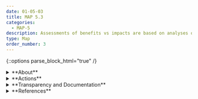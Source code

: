 ```yaml
---
date: 01-05-03
title: MAP 5.3
categories:
  - MAP-5
description: Assessments of benefits vs impacts are based on analyses of impact, magnitude, and likelihood of risk.
type: Map
order_number: 3
---
```


{::options parse_block_html="true" /}


<details>
<summary markdown="span">**About**</summary>
<br>
The final output of the Map function is the go/no-go decision for deploying the AI system. This decision should take into account the risks mapped from previous steps and the organizational capacity for their management. 

Risk mapping should also list system benefits beyond the status quo. Go/no-go decisions to deploy may be made by an independent third-party or organizational management. For higher risk systems, it is often appropriate – and may well be critical – for technical or risk executives to be involved in the approval of go/no-go decisions to deploy. 

The decision to deploy should not be made by AI actors carrying out design and development functions, whose objective judgment may be hindered by the incentive to deploy systems in which they were closely involved.

</details>

<details>
<summary markdown="span">**Actions**</summary>

* Review and examine documentation, including system purpose and benefits, and mapped potential impacts with associated likelihoods. 
* Document the system's estimated risk.
* Make a go/no-go determination based on magnitude, and likelihood of impact. Do not deploy (no-go) or decommission the system if estimated risk surpasses organizational tolerances or thresholds. If a decision is made to proceed with deployment, assign the system to an appropriate risk tolerance and align oversight resources with the assessed risk.

</details>

<details>
<summary markdown="span">**Transparency and Documentation**</summary>
<br>
**Organizations can document the following:**
- To what extent do these policies foster public trust and confidence in the use of the AI system?
- What type of information is accessible on the design, operations, and limitations of the AI system to external stakeholders, including end users, consumers, regulators, and individuals impacted by use of the AI system?
- How has the entity identified and mitigated potential impacts of bias in the data, including inequitable or discriminatory outcomes?

**AI Transparency Resources:**
- Datasheets for Datasets, [URL](http://arxiv.org/abs/1803.09010).
- GAO-21-519SP: AI Accountability Framework for Federal Agencies & Other Entities, [URL](https://www.gao.gov/products/gao-21-519sp).
- “AI policies and initiatives,” in Artificial Intelligence in Society, OECD, 2019.
- Intel.gov: AI Ethics Framework for Intelligence Community  - 2020, [URL](https://www.intelligence.gov/artificial-intelligence-ethics-framework-for-the-intelligence-community).
- Assessment List for Trustworthy AI (ALTAI) - The High-Level Expert Group on AI - 2019.

</details>

<details>
<summary markdown="span">**References**</summary>
<br>
Board of Governors of the Federal Reserve System. SR 11-7: Guidance on Model Risk Management. (April 4, 2011). [URL](https://www.federalreserve.gov/supervisionreg/srletters/sr1107.htm)

Elisa Jillson. 2021. Aiming for truth, fairness, and equity in your company’s use of AI (April 19, 2021). [URL](https://www.ftc.gov/business-guidance/blog/2021/04/aiming-truth-fairness-equity-your-companys-use-ai)

Sarah Spiekermann and Till Winkler. 2020. Value-based Engineering for Ethics by Design. arXiv:2004.13676. [URL](https://arxiv.org/abs/2004.13676)

Sri Krishnamurthy. Quantifying Model Risk: Issues and approaches to measure and assess model risk when building quant models. QuantUniversity, Charlestown, MA. [URL](http://citeseerx.ist.psu.edu/viewdoc/download?doi=10.1.1.986.5412&rep=rep1&type=pdf)

